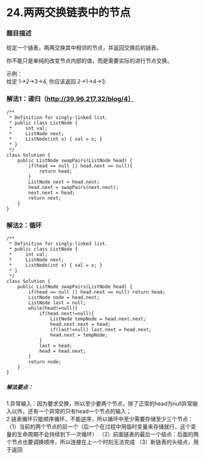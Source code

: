 # 24.两两交换链表中的节点
### 题目描述
给定一个链表，两两交换其中相邻的节点，并返回交换后的链表。

你不能只是单纯的改变节点内部的值，而是需要实际的进行节点交换。

示例：  
    给定 1->2->3->4, 你应该返回 2->1->4->3.

### 解法1：递归（http://39.96.217.32/blog/4）
    /**
     * Definition for singly-linked list.
     * public class ListNode {
     *     int val;
     *     ListNode next;
     *     ListNode(int x) { val = x; }
     * }
     */
    class Solution {
        public ListNode swapPairs(ListNode head) {
            if(head == null || head.next == null){
                return head;
            }
            ListNode next = head.next;
            head.next = swapPairs(next.next);
            next.next = head;
            return next;
        }
    }

### 解法2：循环
    /**
     * Definition for singly-linked list.
     * public class ListNode {
     *     int val;
     *     ListNode next;
     *     ListNode(int x) { val = x; }
     * }
     */
    class Solution {
        public ListNode swapPairs(ListNode head) {
            if(head == null || head.next == null) return head;
            ListNode node = head.next;
            ListNode last = null;
            while(head!=null){
                if(head.next!=null){
                    ListNode tempNode = head.next.next;
                    head.next.next = head;
                    if(last!=null) last.next = head.next;
                    head.next = tempNode;
                }
                last = head;
                head = head.next;
            }
            return node;
        }
    }

##### 解法要点：
1.异常输入：因为要求交换，所以至少要两个节点，除了正常的head为null异常输入以外，还有一个异常的只有head一个节点的输入；  
2.链表循环只能顺序循环，不能逆序，所以循环中至少需要存储至少三个节点：
  （1）当前的两个节点的前一个（后一个在过程中用临时变量来存储就行，这个变量的生命周期不会持续到下一次循环） 
  （2）前面链表的最后一个结点：后面的两个节点也要调换顺序，所以连接在上一个时刻无法完成
  （3）新链表的头结点，用于返回
